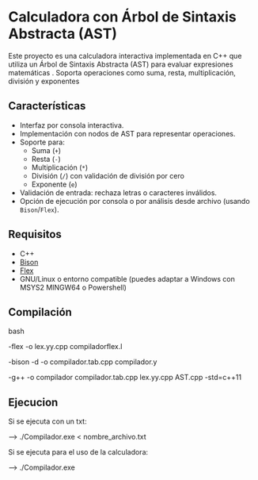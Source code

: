 # Calculadora con Árbol de Sintaxis Abstracta (AST)

Este proyecto es una calculadora interactiva implementada en C++ que utiliza un Árbol de Sintaxis Abstracta (AST) para evaluar expresiones matemáticas . Soporta operaciones como suma, resta, multiplicación, división y exponentes

## Características

- Interfaz por consola interactiva.
- Implementación con nodos de AST para representar operaciones.
- Soporte para:
  - Suma (`+`)
  - Resta (`-`)
  - Multiplicación (`*`)
  - División (`/`) con validación de división por cero
  - Exponente (`e`)
- Validación de entrada: rechaza letras o caracteres inválidos.
- Opción de ejecución por consola o por análisis desde archivo (usando `Bison`/`Flex`).

## Requisitos

- C++
- [Bison](https://www.gnu.org/software/bison/)
- [Flex](https://github.com/westes/flex)
- GNU/Linux o entorno compatible (puedes adaptar a Windows con MSYS2 MINGW64 o Powershell)

## Compilación

bash

-flex -o lex.yy.cpp compiladorflex.l

-bison -d -o compilador.tab.cpp compilador.y

-g++ -o compilador compilador.tab.cpp lex.yy.cpp AST.cpp -std=c++11

## Ejecucion

Si se ejecuta con un txt:

  --> ./Compilador.exe < nombre_archivo.txt

Si se ejecuta para el uso de la calculadora:

  --> ./Compilador.exe
 

